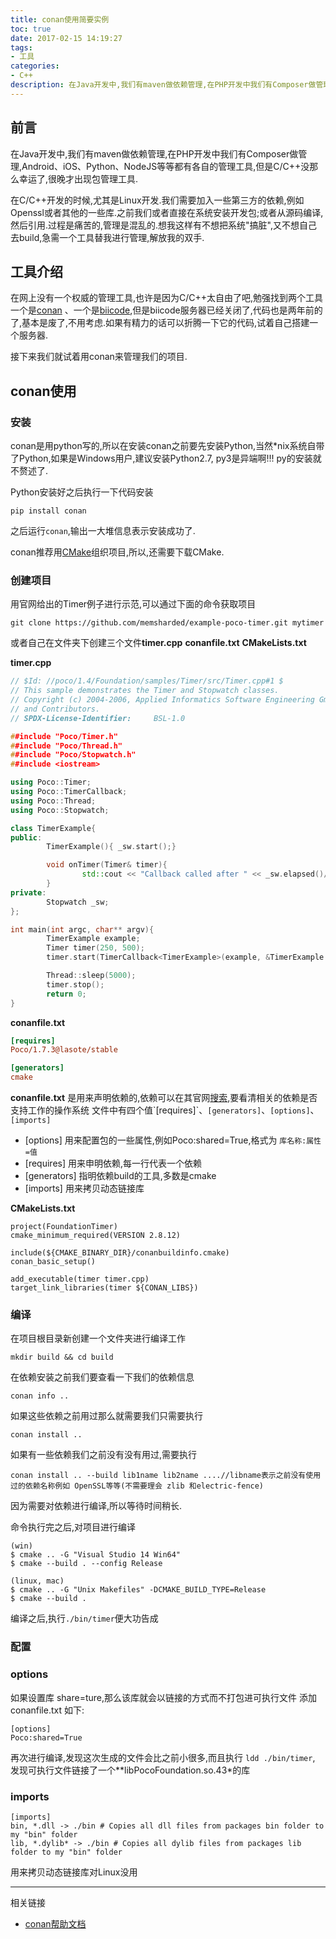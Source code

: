 ```yaml
---
title: conan使用简要实例
toc: true
date: 2017-02-15 14:19:27
tags:
- 工具
categories:
- C++
description: 在Java开发中,我们有maven做依赖管理,在PHP开发中我们有Composer做管理,Android、iOS、Python、NodeJS等等都有各自的管理工具,但是C/C++没那么幸运了,很晚才出现包管理工具,下面就让我们看看如何使用C/C++的包管理工具.
---
```

## 前言
在Java开发中,我们有maven做依赖管理,在PHP开发中我们有Composer做管理,Android、iOS、Python、NodeJS等等都有各自的管理工具,但是C/C++没那么幸运了,很晚才出现包管理工具.

在C/C++开发的时候,尤其是Linux开发.我们需要加入一些第三方的依赖,例如Openssl或者其他的一些库.之前我们或者直接在系统安装开发包;或者从源码编译,然后引用.过程是痛苦的,管理是混乱的.想我这样有不想把系统"搞脏",又不想自己去build,急需一个工具替我进行管理,解放我的双手.

## 工具介绍
在网上没有一个权威的管理工具,也许是因为C/C++太自由了吧,勉强找到两个工具一个是[conan](https://www.conan.io) 、一个是[biicode](https://github.com/biicode/),但是biicode服务器已经关闭了,代码也是两年前的了,基本是废了,不用考虑.如果有精力的话可以折腾一下它的代码,试着自己搭建一个服务器.

接下来我们就试着用conan来管理我们的项目.

## conan使用

### 安装

conan是用python写的,所以在安装conan之前要先安装Python,当然*nix系统自带了Python,如果是Windows用户,建议安装Python2.7, py3是异端啊!!! py的安装就不赘述了.

Python安装好之后执行一下代码安装
```
pip install conan
```
之后运行`conan`,输出一大堆信息表示安装成功了.

conan推荐用[CMake](https://cmake.org/)组织项目,所以,还需要下载CMake.

### 创建项目

用官网给出的Timer例子进行示范,可以通过下面的命令获取项目

```
git clone https://github.com/memsharded/example-poco-timer.git mytimer
```

或者自己在文件夹下创建三个文件**timer.cpp** **conanfile.txt** **CMakeLists.txt**

**timer.cpp**
```cpp
// $Id: //poco/1.4/Foundation/samples/Timer/src/Timer.cpp#1 $
// This sample demonstrates the Timer and Stopwatch classes.
// Copyright (c) 2004-2006, Applied Informatics Software Engineering GmbH.
// and Contributors.
// SPDX-License-Identifier:     BSL-1.0

##include "Poco/Timer.h"
##include "Poco/Thread.h"
##include "Poco/Stopwatch.h"
##include <iostream>

using Poco::Timer;
using Poco::TimerCallback;
using Poco::Thread;
using Poco::Stopwatch;

class TimerExample{
public:
        TimerExample(){ _sw.start();}

        void onTimer(Timer& timer){
                std::cout << "Callback called after " << _sw.elapsed()/1000 << " milliseconds." << std::endl;
        }
private:
        Stopwatch _sw;
};

int main(int argc, char** argv){
        TimerExample example;
        Timer timer(250, 500);
        timer.start(TimerCallback<TimerExample>(example, &TimerExample::onTimer));

        Thread::sleep(5000);
        timer.stop();
        return 0;
}
```
**conanfile.txt**
```ini
[requires]
Poco/1.7.3@lasote/stable

[generators]
cmake
```
**conanfile.txt** 是用来声明依赖的,依赖可以在其官网[搜索](https://www.conan.io/search?q=*),要看清相关的依赖是否支持工作的操作系统
文件中有四个值`[requires]`、`[generators]`、`[options]`、`[imports]`
- [options] 用来配置包的一些属性,例如Poco:shared=True,格式为 `库名称:属性=值`
- [requires] 用来申明依赖,每一行代表一个依赖
- [generators] 指明依赖build的工具,多数是cmake
- [imports] 用来拷贝动态链接库

**CMakeLists.txt**
```
project(FoundationTimer)
cmake_minimum_required(VERSION 2.8.12)

include(${CMAKE_BINARY_DIR}/conanbuildinfo.cmake)
conan_basic_setup()

add_executable(timer timer.cpp)
target_link_libraries(timer ${CONAN_LIBS})
```

### 编译

在项目根目录新创建一个文件夹进行编译工作
```
mkdir build && cd build
```
在依赖安装之前我们要查看一下我们的依赖信息
```
conan info ..
```
如果这些依赖之前用过那么就需要我们只需要执行
```
conan install ..
```
如果有一些依赖我们之前没有没有用过,需要执行
```
conan install .. --build lib1name lib2name ....//libname表示之前没有使用过的依赖名称例如 OpenSSL等等(不需要理会 zlib 和electric-fence)
```

因为需要对依赖进行编译,所以等待时间稍长.

命令执行完之后,对项目进行编译
```
(win)
$ cmake .. -G "Visual Studio 14 Win64"
$ cmake --build . --config Release

(linux, mac)
$ cmake .. -G "Unix Makefiles" -DCMAKE_BUILD_TYPE=Release
$ cmake --build .
```
编译之后,执行`./bin/timer`便大功告成

### 配置
 ### options 
  如果设置库 share=ture,那么该库就会以链接的方式而不打包进可执行文件
  添加 conanfile.txt 如下:
  ```
  [options]
  Poco:shared=True
  ```
  再次进行编译,发现这次生成的文件会比之前小很多,而且执行 `ldd ./bin/timer`, 发现可执行文件链接了一个**libPocoFoundation.so.43*的库

  ### imports
  ```
  [imports]
  bin, *.dll -> ./bin # Copies all dll files from packages bin folder to my "bin" folder
  lib, *.dylib* -> ./bin # Copies all dylib files from packages lib folder to my "bin" folder
  ```
  用来拷贝动态链接库对Linux没用


----
相关链接
- [conan帮助文档](http://docs.conan.io/en/latest/index.html)  